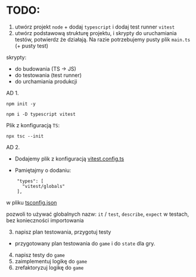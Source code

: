 # TODO:


1. utwórz projekt `node` + dodaj `typescript` i dodaj test runner `vitest`
2. utwórz podstawową strukturę projektu, i skrypty do uruchamiania testów, potwierdz źe działają. Na razie potrzebujemy pusty plik `main.ts` (+ pusty test)

skrypty:
- do budowania (TS -> JS)
- do testowania (test runner)
- do urchamiania produkcji

AD 1. 
```
npm init -y
```

```
npm i -D typescript vitest
```

Plik z konfiguracją `TS`:

```
npx tsc --init
```

AD 2.
- Dodajemy plik z konfiguracją [vitest.config.ts](./vitest.config.ts)


- Pamiętajmy o dodaniu:
```
    "types": [
      "vitest/globals"
    ],  
```

w pliku [tsconfig.json](./tsconfig.json)

pozwoli to używać globalnych nazw: `it` / `test`, `describe`, `expect` w testach, bez konieczności importowania

3. napisz plan testowania, przygotuj testy

- przygotowany plan testowania do `game` i do `state` dla gry.

4. napisz testy do `game`
5. zaimplementuj logikę do `game`
6. zrefaktoryzuj logikę do `game`